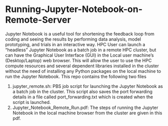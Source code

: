 # Running-Jupyter-Notebook-on-Remote-Server
Jupyter Notebook is a useful tool for shortening the feedback loop from coding and seeing the results by performing data analysis, model prototyping, and trials in an interactive way. HPC User can launch a “headless” Jupyter Notebook as a batch job in a remote HPC cluster, but can have the Graphical User Interface (GUI) in the Local user machine’s (Desktop/Laptop) web browser. This will allow the user to use the HPC compute resources and several dependent libraries installed in the cluster without the need of installing any Python packages on the local machine to run the Jupyter Notebook.
This repo contains the following two files
1. jupyter_remote.sh: PBS job script for launching the Jupyter Notebook as a batch job in the cluster. This script also saves the port forwarding details in a file called port_forwarding.txt which is created when the script is launched.
2. Jupyter_Notebook_Remote_Run.pdf: The steps of running the Jupyter Notebook in the local machine browser from the cluster are given in this pdf.
